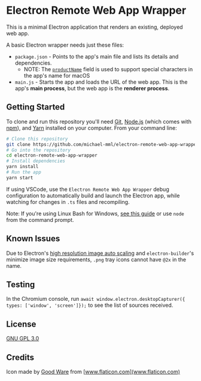 # Electron Remote Web App Wrapper

This is a minimal Electron application that renders an existing, deployed web app.

A basic Electron wrapper needs just these files:

- `package.json` - Points to the app's main file and lists its details and dependencies.
    - NOTE: The [`productName`](https://www.electronjs.org/docs/api/app#appgetname) field is used to support special characters in the app's name for macOS
- `main.js` - Starts the app and loads the URL of the web app. This is the app's **main process**, but the web app is the **renderer process**.

## Getting Started

To clone and run this repository you'll need [Git](https://git-scm.com), [Node.js](https://nodejs.org/en/download/) (which comes with [npm](http://npmjs.com)), and [Yarn](https://classic.yarnpkg.com/en/docs/install) installed on your computer. From your command line:

```bash
# Clone this repository
git clone https://github.com/michael-mml/electron-remote-web-app-wrapper
# Go into the repository
cd electron-remote-web-app-wrapper
# Install dependencies
yarn install
# Run the app
yarn start
```

If using VSCode, use the `Electron Remote Web App Wrapper` debug configuration to automatically build and launch the Electron app, while watching for changes in `.ts` files and recompiling.

Note: If you're using Linux Bash for Windows, [see this guide](https://www.howtogeek.com/261575/how-to-run-graphical-linux-desktop-applications-from-windows-10s-bash-shell/) or use `node` from the command prompt.

## Known Issues

Due to Electron's [high resolution image auto scaling](https://www.electronjs.org/docs/api/native-image#high-resolution-image) and `electron-builder`'s minimize image size requirements, `.png` tray icons cannot have `@2x` in the name. 

## Testing

In the Chromium console, run `await window.electron.desktopCapturer({ types: ['window', 'screen']});` to see the list of sources received.

## License

[GNU GPL 3.0](LICENSE)

## Credits

Icon made by [Good Ware](https://www.flaticon.com/authors/good-ware) from [www.flaticon.com](www.flaticon.com)
